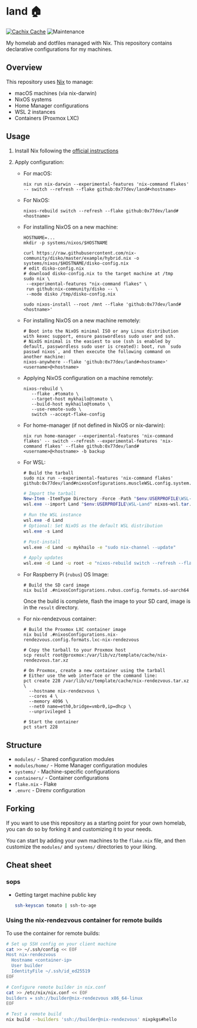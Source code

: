 # land 🏠

[![Cachix Cache](https://img.shields.io/badge/cachix-land-blue.svg)](https://app.cachix.org/cache/land)
![Maintenance](https://img.shields.io/maintenance/yes/2025)

My homelab and dotfiles managed with Nix. This repository contains declarative configurations for my machines.

## Overview

This repository uses [Nix](https://nixos.org/) to manage:

- macOS machines (via nix-darwin)
- NixOS systems
- Home Manager configurations
- WSL 2 instances
- Containers (Proxmox LXC)

## Usage

1. Install Nix following the [official instructions](https://nixos.org/download.html)
2. Apply configuration:

   - For macOS:
     ```shell
     nix run nix-darwin --experimental-features 'nix-command flakes' -- switch --refresh --flake github:0x77dev/land#<hostname>
     ```
   - For NixOS:
     ```shell
     nixos-rebuild switch --refresh --flake github:0x77dev/land#<hostname>
     ```
   - For installing NixOS on a new machine:

     ```shell
     HOSTNAME=...
     mkdir -p systems/nixos/$HOSTNAME

     curl https://raw.githubusercontent.com/nix-community/disko/master/example/hybrid.nix -o systems/nixos/$HOSTNAME/disko-config.nix
     # edit disko-config.nix
     # download disko-config.nix to the target machine at /tmp
     sudo nix \
      --experimental-features "nix-command flakes" \
      run github:nix-community/disko -- \
      --mode disko /tmp/disko-config.nix

     sudo nixos-install --root /mnt --flake 'github:0x77dev/land#<hostname>'
     ```

   - For installing NixOS on a new machine remotely:

     ```shell
     # Boot into the NixOS minimal ISO or any Linux distribution with kexec support, ensure passwordless sudo user and ssh.
     # NixOS minimal is the easiest to use (ssh is enabled by default, passwordless sudo user is created): boot, run `sudo passwd nixos`, and then execute the following command on another machine:
     nixos-anywhere --flake 'github:0x77dev/land#<hostname>' <username>@<hostname>
     ```

   - Applying NixOS configuration on a machine remotely:

     ```shell
     nixos-rebuild \
        --flake .#tomato \
        --target-host mykhailo@tomato \
        --build-host mykhailo@tomato \
        --use-remote-sudo \
        switch --accept-flake-config
     ```

   - For home-manager (if not defined in NixOS or nix-darwin):
     ```shell
     nix run home-manager --experimental-features 'nix-command flakes' -- switch --refresh --experimental-features 'nix-command flakes' --flake github:0x77dev/land#<username>@<hostname> -b backup
     ```
   - For WSL:

     ```shell
     # Build the tarball
     sudo nix run --experimental-features 'nix-command flakes' github:0x77dev/land#nixosConfigurations.muscleWSL.config.system.build.tarballBuilder
     ```

     ```powershell
     # Import the tarball
     New-Item -ItemType Directory -Force -Path "$env:USERPROFILE\WSL-Land"
     wsl.exe --import Land "$env:USERPROFILE\WSL-Land" nixos-wsl.tar.gz --version 2
     ```

     ```powershell
     # Run the WSL instance
     wsl.exe -d Land
     # Optional: Set NixOS as the default WSL distribution
     wsl.exe -s Land
     ```

     ```bash
     # Post-install
     wsl.exe -d Land -u mykhailo -e "sudo nix-channel --update"
     ```

     ```bash
     # Apply updates
     wsl.exe -d Land -u root -e "nixos-rebuild switch --refresh --flake github:0x77dev/land#muscleWSL"
     ```

   - For Raspberry Pi (`rubus`) OS Image:

     ```shell
     # Build the SD card image
     nix build .#nixosConfigurations.rubus.config.formats.sd-aarch64
     ```
     
     Once the build is complete, flash the image to your SD card, image is in the `result` directory.

   - For nix-rendezvous container:
     
     ```shell
     # Build the Proxmox LXC container image
     nix build .#nixosConfigurations.nix-rendezvous.config.formats.lxc-nix-rendezvous
     ```
     
     ```shell
     # Copy the tarball to your Proxmox host
     scp result root@proxmox:/var/lib/vz/template/cache/nix-rendezvous.tar.xz
     ```
     
     ```shell
     # On Proxmox, create a new container using the tarball
     # Either use the web interface or the command line:
     pct create 228 /var/lib/vz/template/cache/nix-rendezvous.tar.xz \
       --hostname nix-rendezvous \
       --cores 4 \
       --memory 4096 \
       --net0 name=eth0,bridge=vmbr0,ip=dhcp \
       --unprivileged 1
     ```
     
     ```shell
     # Start the container
     pct start 228
     ```

## Structure

- `modules/` - Shared configuration modules
- `modules/home/` - Home Manager configuration modules
- `systems/` - Machine-specific configurations
- `containers/` - Container configurations
- `flake.nix` - Flake
- `.envrc` - Direnv configuration

## Forking

If you want to use this repository as a starting point for your own homelab, you can do so by forking it and customizing it to your needs.

You can start by adding your own machines to the `flake.nix` file, and then customize the `modules/` and `systems/` directories to your liking.

## Cheat sheet

### sops

- Getting target machine public key

  ```bash
  ssh-keyscan tomato | ssh-to-age
  ```

### Using the nix-rendezvous container for remote builds

To use the container for remote builds:

```bash
# Set up SSH config on your client machine
cat >> ~/.ssh/config << EOF
Host nix-rendezvous
  Hostname <container-ip>
  User builder
  IdentityFile ~/.ssh/id_ed25519
EOF

# Configure remote builder in nix.conf
cat >> /etc/nix/nix.conf << EOF
builders = ssh://builder@nix-rendezvous x86_64-linux
EOF

# Test a remote build
nix build --builders 'ssh://builder@nix-rendezvous' nixpkgs#hello
```
